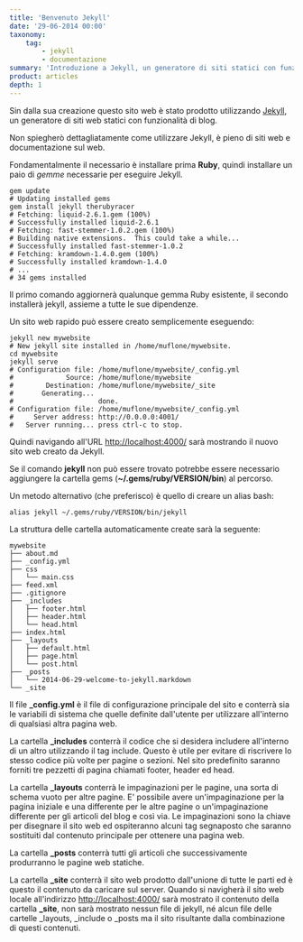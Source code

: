 ```yaml
---
title: 'Benvenuto Jekyll'
date: '29-06-2014 00:00'
taxonomy:
    tag:
        - jekyll
        - documentazione
summary: 'Introduzione a Jekyll, un generatore di siti statici con funzionalità di blog.'
product: articles
depth: 1
---
```


Sin dalla sua creazione questo sito web è stato prodotto utilizzando [Jekyll], un generatore di siti web statici con funzionalità di blog.

Non spiegherò dettagliatamente come utilizzare Jekyll, è pieno di siti web e documentazione sul web.

Fondamentalmente il necessario è installare prima **Ruby**, quindi installare un paio di *gemme* necessarie per eseguire Jekyll.

    gem update
    # Updating installed gems
    gem install jekyll therubyracer
    # Fetching: liquid-2.6.1.gem (100%)
    # Successfully installed liquid-2.6.1
    # Fetching: fast-stemmer-1.0.2.gem (100%)
    # Building native extensions.  This could take a while...
    # Successfully installed fast-stemmer-1.0.2
    # Fetching: kramdown-1.4.0.gem (100%)
    # Successfully installed kramdown-1.4.0
    # ...
    # 34 gems installed

Il primo comando aggiornerà qualunque gemma Ruby esistente, il secondo installerà jekyll, assieme a tutte le sue dipendenze.

Un sito web rapido può essere creato semplicemente eseguendo:

    jekyll new mywebsite
    # New jekyll site installed in /home/muflone/mywebsite.
    cd mywebsite
    jekyll serve
    # Configuration file: /home/muflone/mywebsite/_config.yml
    #             Source: /home/muflone/mywebsite
    #        Destination: /home/muflone/mywebsite/_site
    #       Generating... 
    #                     done.
    # Configuration file: /home/muflone/mywebsite/_config.yml
    #     Server address: http://0.0.0.0:4001/
    #   Server running... press ctrl-c to stop.

Quindi navigando all'URL <http://localhost:4000/> sarà mostrando il nuovo sito web creato da Jekyll.

Se il comando **jekyll** non può essere trovato potrebbe essere necessario aggiungere la cartella gems (**~/.gems/ruby/VERSION/bin**) al percorso.

Un metodo alternativo (che preferisco) è quello di creare un alias bash:

    alias jekyll ~/.gems/ruby/VERSION/bin/jekyll

La struttura delle cartella automaticamente create sarà la seguente:

    mywebsite
    ├── about.md
    ├── _config.yml
    ├── css
    │   └── main.css
    ├── feed.xml
    ├── .gitignore
    ├── _includes
    │   ├── footer.html
    │   ├── header.html
    │   └── head.html
    ├── index.html
    ├── _layouts
    │   ├── default.html
    │   ├── page.html
    │   └── post.html
    ├── _posts
    │   └── 2014-06-29-welcome-to-jekyll.markdown
    └── _site

Il file **\_config.yml** è il file di configurazione principale del sito e conterrà sia le variabili di sistema che quelle definite dall'utente per utilizzare all'interno di qualsiasi altra pagina web.

La cartella **\_includes** conterrà il codice che si desidera includere all'interno di un altro utilizzando il tag include. Questo è utile per
evitare di riscrivere lo stesso codice più volte per pagine o sezioni.
Nel sito predefinito saranno forniti tre pezzetti di pagina chiamati footer, header ed head.

La cartella **\_layouts** conterrà le impaginazioni per le pagine, una sorta di schema vuoto per altre pagine. E' possibile avere un'impaginazione per la pagina iniziale e una differente per le altre pagine o un'impaginazione differente per gli articoli del blog e così via.
Le impaginazioni sono la chiave per disegnare il sito web ed ospiteranno alcuni tag segnaposto che saranno sostituiti dal contenuto principale per ottenere una pagina web.

La cartella **\_posts** conterrà tutti gli articoli che successivamente produrranno le pagine web statiche.

La cartella **\_site** conterrà il sito web prodotto dall'unione di tutte le parti ed è questo il contenuto da caricare sul server.
Quando si navigherà il sito web locale all'indirizzo <http://localhost:4000/> sarà mostrato il contenuto della cartella **\_site**, non sarà mostrato nessun
file di jekyll, né alcun file delle cartelle \_layouts, \_include o \_posts ma il sito risultante dalla combinazione di questi contenuti.

[Jekyll]: http://jekyllrb.com